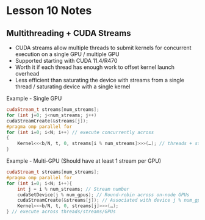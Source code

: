 # Lesson 10 Notes

## Multithreading + CUDA Streams

- CUDA streams allow multiple threads to submit kernels for concurrent execution on a single GPU / multiple GPU
- Supported starting with CUDA 11.4/R470
- Worth it if each thread has enough work to offset kernel launch overhead
- Less efficient than saturating the device with streams from a single thread / saturating device with a single kernel

Example - Single GPU
```c++
cudaStream_t streams[num_streams];
for (int j=0; j<num_streams; j++)
cudaStreamCreate(&streams[j]);
#pragma omp parallel for
for (int i=0; i<N; i++) // execute concurrently across
{
    Kernel<<<b/N, t, 0, streams[i % num_streams]>>>(…); // threads + streams
}
```

Example - Multi-GPU (Should have at least 1 stream per GPU)
```c++
cudaStream_t streams[num_streams];
#pragma omp parallel for
for (int i=0; i<N; i++){
    int j = i % num_streams; // Stream number
    cudaSetDevice(j % num_gpus); // Round-robin across on-node GPUs
    cudaStreamCreate(&streams[j]); // Associated with device j % num_gpus
    Kernel<<<b/N, t, 0, streams[j]>>>(…);
} // execute across threads/streams/GPUs
```
